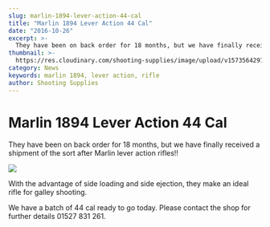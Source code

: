 ```yaml
---
slug: marlin-1894-lever-action-44-cal
title: "Marlin 1894 Lever Action 44 Cal"
date: "2016-10-26"
excerpt: >-
  They have been on back order for 18 months, but we have finally received a shipment of the sort after Marlin lever action rifles!!
thumbnail: >-
  https://res.cloudinary.com/shooting-supplies/image/upload/v1573564297/1894_apjzin_jltbeg-1_ciibwy.png
category: News
keywords: marlin 1894, lever action, rifle
author: Shooting Supplies
---
```


# **Marlin 1894 Lever Action 44 Cal**

They have been on back order for 18 months, but we have finally received a shipment of the sort after Marlin lever action rifles!!

![](https://res.cloudinary.com/shooting-supplies/image/upload/v1573564297/1894_apjzin_jltbeg-1_ciibwy.png)

With the advantage of side loading and side ejection, they make an ideal rifle for galley shooting.

We have a batch of 44 cal ready to go today. Please contact the shop for further details 01527 831 261.
